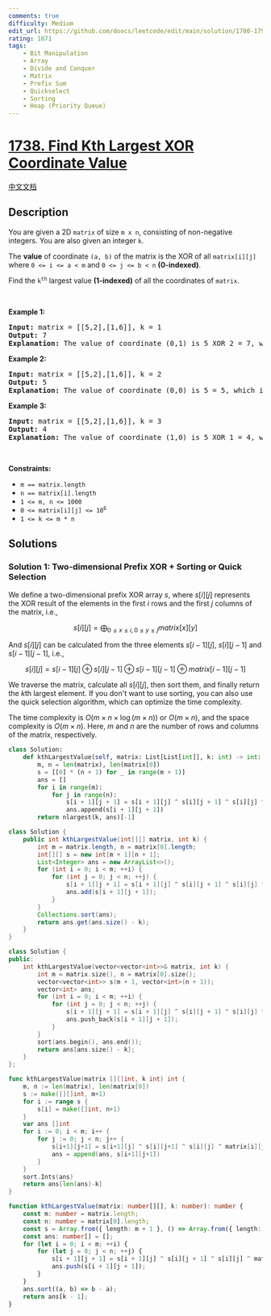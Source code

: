 ```yaml
---
comments: true
difficulty: Medium
edit_url: https://github.com/doocs/leetcode/edit/main/solution/1700-1799/1738.Find%20Kth%20Largest%20XOR%20Coordinate%20Value/README_EN.md
rating: 1671
tags:
    - Bit Manipulation
    - Array
    - Divide and Conquer
    - Matrix
    - Prefix Sum
    - Quickselect
    - Sorting
    - Heap (Priority Queue)
---
```


# [1738. Find Kth Largest XOR Coordinate Value](https://leetcode.com/problems/find-kth-largest-xor-coordinate-value)

[中文文档](/solution/1700-1799/1738.Find%20Kth%20Largest%20XOR%20Coordinate%20Value/README.md)

## Description

<p>You are given a 2D <code>matrix</code> of size <code>m x n</code>, consisting of non-negative integers. You are also given an integer <code>k</code>.</p>

<p>The <strong>value</strong> of coordinate <code>(a, b)</code> of the matrix is the XOR of all <code>matrix[i][j]</code> where <code>0 &lt;= i &lt;= a &lt; m</code> and <code>0 &lt;= j &lt;= b &lt; n</code> <strong>(0-indexed)</strong>.</p>

<p>Find the <code>k<sup>th</sup></code> largest value <strong>(1-indexed)</strong> of all the coordinates of <code>matrix</code>.</p>

<p>&nbsp;</p>
<p><strong class="example">Example 1:</strong></p>

<pre>
<strong>Input:</strong> matrix = [[5,2],[1,6]], k = 1
<strong>Output:</strong> 7
<strong>Explanation:</strong> The value of coordinate (0,1) is 5 XOR 2 = 7, which is the largest value.
</pre>

<p><strong class="example">Example 2:</strong></p>

<pre>
<strong>Input:</strong> matrix = [[5,2],[1,6]], k = 2
<strong>Output:</strong> 5
<strong>Explanation:</strong> The value of coordinate (0,0) is 5 = 5, which is the 2nd largest value.
</pre>

<p><strong class="example">Example 3:</strong></p>

<pre>
<strong>Input:</strong> matrix = [[5,2],[1,6]], k = 3
<strong>Output:</strong> 4
<strong>Explanation:</strong> The value of coordinate (1,0) is 5 XOR 1 = 4, which is the 3rd largest value.</pre>

<p>&nbsp;</p>
<p><strong>Constraints:</strong></p>

<ul>
	<li><code>m == matrix.length</code></li>
	<li><code>n == matrix[i].length</code></li>
	<li><code>1 &lt;= m, n &lt;= 1000</code></li>
	<li><code>0 &lt;= matrix[i][j] &lt;= 10<sup>6</sup></code></li>
	<li><code>1 &lt;= k &lt;= m * n</code></li>
</ul>

## Solutions

### Solution 1: Two-dimensional Prefix XOR + Sorting or Quick Selection

We define a two-dimensional prefix XOR array $s$, where $s[i][j]$ represents the XOR result of the elements in the first $i$ rows and the first $j$ columns of the matrix, i.e.,

$$
s[i][j] = \bigoplus_{0 \leq x \leq i, 0 \leq y \leq j} matrix[x][y]
$$

And $s[i][j]$ can be calculated from the three elements $s[i - 1][j]$, $s[i][j - 1]$ and $s[i - 1][j - 1]$, i.e.,

$$
s[i][j] = s[i - 1][j] \oplus s[i][j - 1] \oplus s[i - 1][j - 1] \oplus matrix[i - 1][j - 1]
$$

We traverse the matrix, calculate all $s[i][j]$, then sort them, and finally return the $k$th largest element. If you don't want to use sorting, you can also use the quick selection algorithm, which can optimize the time complexity.

The time complexity is $O(m \times n \times \log (m \times n))$ or $O(m \times n)$, and the space complexity is $O(m \times n)$. Here, $m$ and $n$ are the number of rows and columns of the matrix, respectively.

<!-- tabs:start -->

```python
class Solution:
    def kthLargestValue(self, matrix: List[List[int]], k: int) -> int:
        m, n = len(matrix), len(matrix[0])
        s = [[0] * (n + 1) for _ in range(m + 1)]
        ans = []
        for i in range(m):
            for j in range(n):
                s[i + 1][j + 1] = s[i + 1][j] ^ s[i][j + 1] ^ s[i][j] ^ matrix[i][j]
                ans.append(s[i + 1][j + 1])
        return nlargest(k, ans)[-1]
```

```java
class Solution {
    public int kthLargestValue(int[][] matrix, int k) {
        int m = matrix.length, n = matrix[0].length;
        int[][] s = new int[m + 1][n + 1];
        List<Integer> ans = new ArrayList<>();
        for (int i = 0; i < m; ++i) {
            for (int j = 0; j < n; ++j) {
                s[i + 1][j + 1] = s[i + 1][j] ^ s[i][j + 1] ^ s[i][j] ^ matrix[i][j];
                ans.add(s[i + 1][j + 1]);
            }
        }
        Collections.sort(ans);
        return ans.get(ans.size() - k);
    }
}
```

```cpp
class Solution {
public:
    int kthLargestValue(vector<vector<int>>& matrix, int k) {
        int m = matrix.size(), n = matrix[0].size();
        vector<vector<int>> s(m + 1, vector<int>(n + 1));
        vector<int> ans;
        for (int i = 0; i < m; ++i) {
            for (int j = 0; j < n; ++j) {
                s[i + 1][j + 1] = s[i + 1][j] ^ s[i][j + 1] ^ s[i][j] ^ matrix[i][j];
                ans.push_back(s[i + 1][j + 1]);
            }
        }
        sort(ans.begin(), ans.end());
        return ans[ans.size() - k];
    }
};
```

```go
func kthLargestValue(matrix [][]int, k int) int {
	m, n := len(matrix), len(matrix[0])
	s := make([][]int, m+1)
	for i := range s {
		s[i] = make([]int, n+1)
	}
	var ans []int
	for i := 0; i < m; i++ {
		for j := 0; j < n; j++ {
			s[i+1][j+1] = s[i+1][j] ^ s[i][j+1] ^ s[i][j] ^ matrix[i][j]
			ans = append(ans, s[i+1][j+1])
		}
	}
	sort.Ints(ans)
	return ans[len(ans)-k]
}
```

```ts
function kthLargestValue(matrix: number[][], k: number): number {
    const m: number = matrix.length;
    const n: number = matrix[0].length;
    const s = Array.from({ length: m + 1 }, () => Array.from({ length: n + 1 }, () => 0));
    const ans: number[] = [];
    for (let i = 0; i < m; ++i) {
        for (let j = 0; j < n; ++j) {
            s[i + 1][j + 1] = s[i + 1][j] ^ s[i][j + 1] ^ s[i][j] ^ matrix[i][j];
            ans.push(s[i + 1][j + 1]);
        }
    }
    ans.sort((a, b) => b - a);
    return ans[k - 1];
}
```

<!-- tabs:end -->

<!-- end -->
